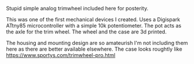 Stupid simple analog trimwheel included here for posterity.

This was one of the first mechanical devices I created. Uses a Digispark ATtny85 microcontroller with a simple 10k potentiometer.
The pot acts as the axle for the trim wheel. The wheel and the case are 3d printed. 

The housing and mounting design are so amateurish I'm not including them here as there are better available elsewhere.
The case looks roughtly like https://www.sportys.com/trimwheel-pro.html 

